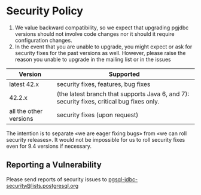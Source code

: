 # Security Policy

1) We value backward compatibility, so we expect that upgrading pgjdbc versions should not involve code changes nor it should it require configuration changes.
2) In the event that you are unable to upgrade, you might expect or ask for security fixes for the past versions as well. However, please raise the reason you unable to upgrade in the mailing list or in the issues

| Version  | Supported          |
| -------- | ------------------ |
| latest 42.x | security fixes, features, bug fixes |
| 42.2.x   | (the latest branch that supports Java 6, and 7): security fixes, critical bug fixes only. |
| all the other versions | security fixes (upon request) |

The intention is to separate «we are eager fixing bugs» from «we can roll security releases».
It would not be impossible for us to roll security fixes even for 9.4 versions if necessary.

## Reporting a Vulnerability

Please send reports of security issues to pgsql-jdbc-security@lists.postgresql.org
